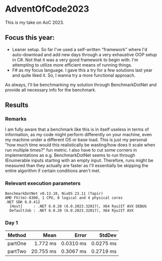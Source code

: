 # AdventOfCode2023

This is my take on AoC 2023.

## Focus this year:

* Leaner setup. So far I've used a self-written "framework" where I'd auto-download and add new days through a very exhaustive OOP setup in C#. Not that it was a very good framework to begin with. I'm attempting to utilize more efficient means of running things.
* F# as my focus language. I gave this a try for a few solutions last year and quite liked it. So, I wanna try a more functional approach.

As always, I'll be benchmarking my solution through BenchmarkDotNet and provide all necessary info for the benchmark.

## Results

### Remarks

I am fully aware that a benchmark like this is in itself useless in terms of information, as my code might perform differently on your machine, even my machine under a different OS or base load. This is just my personal "how much time would this realistically be wasting/how does it scale when run multiple times?" fun metric. I also have to cut some corners in implementations as e.g. BenchmarkDotNet seems to run through IEnumerable inputs starting with an empty input. Therefore, runs might be measured than they actually are faster as I'll essentially be skipping the entire algorithm if certain conditions aren't met.

### Relevant execution parameters

```
BenchmarkDotNet v0.13.10, NixOS 23.11 (Tapir)
AMD FX(tm)-8300, 1 CPU, 8 logical and 4 physical cores
.NET SDK 6.0.412
  [Host]     : .NET 6.0.20 (6.0.2023.32017), X64 RyuJIT AVX DEBUG
  DefaultJob : .NET 6.0.20 (6.0.2023.32017), X64 RyuJIT AVX
```

### Day 1

| Method  | Mean      | Error     | StdDev    |
|-------- |----------:|----------:|----------:|
| partOne |  1.772 ms | 0.0310 ms | 0.0275 ms |
| partTwo | 20.755 ms | 0.3067 ms | 0.2719 ms |